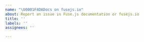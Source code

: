 ```yaml
---
name: "\U0001F4DADocs on fusejs.io"
about: Report an issue in Fuse.js documentation or fusejs.io
title: ''
labels: ''
assignees: ''

---
```


<!--
Love Fuse.js? Please consider supporting:

👉https://github.com/sponsors/krisk
👉https://www.patreon.com/krisk
👉https://www.paypal.com/paypalme2/kirorisk
-->
